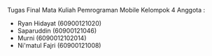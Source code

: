 Tugas Final Mata Kuliah Pemrograman Mobile Kelompok 4
Anggota :
- Ryan Hidayat (60900121020)
- Saparuddin (60900121046)
- Murni (6090012102014)
- Ni'matul Fajri (60900121008)



